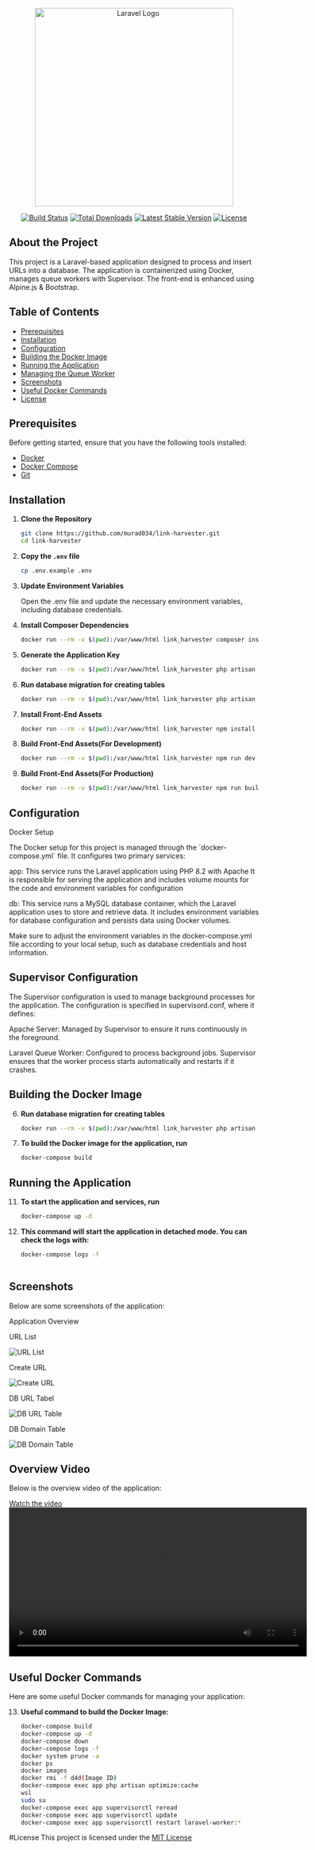 <p align="center"><a href="https://laravel.com" target="_blank"><img src="https://raw.githubusercontent.com/laravel/art/master/logo-lockup/5%20SVG/2%20CMYK/1%20Full%20Color/laravel-logolockup-cmyk-red.svg" width="400" alt="Laravel Logo"></a></p>

<p align="center">
<a href="https://github.com/laravel/framework/actions"><img src="https://github.com/laravel/framework/workflows/tests/badge.svg" alt="Build Status"></a>
<a href="https://packagist.org/packages/laravel/framework"><img src="https://img.shields.io/packagist/dt/laravel/framework" alt="Total Downloads"></a>
<a href="https://packagist.org/packages/laravel/framework"><img src="https://img.shields.io/packagist/v/laravel/framework" alt="Latest Stable Version"></a>
<a href="https://packagist.org/packages/laravel/framework"><img src="https://img.shields.io/packagist/l/laravel/framework" alt="License"></a>
</p>

## About the Project

This project is a Laravel-based application designed to process and insert URLs into a database. The application is containerized using Docker, manages queue workers with Supervisor. The front-end is enhanced using Alpine.js & Bootstrap.

## Table of Contents

- [Prerequisites](#prerequisites)
- [Installation](#installation)
- [Configuration](#configuration)
- [Building the Docker Image](#building-the-docker-image)
- [Running the Application](#running-the-application)
- [Managing the Queue Worker](#managing-the-queue-worker)
- [Screenshots](#screenshots)
- [Useful Docker Commands](#useful-docker-commands)
- [License](#license)

## Prerequisites

Before getting started, ensure that you have the following tools installed:

- [Docker](https://www.docker.com/)
- [Docker Compose](https://docs.docker.com/compose/install/)
- [Git](https://git-scm.com/)

## Installation

1. **Clone the Repository**

   ```bash
   git clone https://github.com/murad034/link-harvester.git
   cd link-harvester

2. **Copy the `.env` file**

   ```bash
   cp .env.example .env

3. **Update Environment Variables**

    Open the .env file and update the necessary environment variables, including database credentials.

4. **Install Composer Dependencies**

   ```bash
   docker run --rm -v $(pwd):/var/www/html link_harvester composer install

5. **Generate the Application Key**
    ```bash
    docker run --rm -v $(pwd):/var/www/html link_harvester php artisan key:generate

6. **Run database migration for creating tables**
    ```bash
    docker run --rm -v $(pwd):/var/www/html link_harvester php artisan migrate

7. **Install Front-End Assets**
    ```bash
    docker run --rm -v $(pwd):/var/www/html link_harvester npm install
   
8. **Build Front-End Assets(For Development)**
    ```bash
    docker run --rm -v $(pwd):/var/www/html link_harvester npm run dev

9. **Build Front-End Assets(For Production)**
     ```bash
     docker run --rm -v $(pwd):/var/www/html link_harvester npm run build


## Configuration

<p>Docker Setup</p>
The Docker setup for this project is managed through the `docker-compose.yml` file. It configures two primary services:

app: This service runs the Laravel application using PHP 8.2 with Apache It is responsible for serving the application and includes volume mounts for the code and environment variables for configuration

db: This service runs a MySQL database container, which the Laravel application uses to store and retrieve data. It includes environment variables for database configuration and persists data using Docker volumes.

Make sure to adjust the environment variables in the docker-compose.yml file according to your local setup, such as database credentials and host information.

## Supervisor Configuration

The Supervisor configuration is used to manage background processes for the application. The configuration is specified in supervisord.conf, where it defines:

Apache Server: Managed by Supervisor to ensure it runs continuously in the foreground.

Laravel Queue Worker: Configured to process background jobs. Supervisor ensures that the worker process starts automatically and restarts if it crashes.

## Building the Docker Image

6. **Run database migration for creating tables**
    ```bash
    docker run --rm -v $(pwd):/var/www/html link_harvester php artisan migrate

10. **To build the Docker image for the application, run**
    ```bash
    docker-compose build

## Running the Application
11. **To start the application and services, run**
    ```bash
    docker-compose up -d

12. **This command will start the application in detached mode. You can check the logs with:**
    ```bash
    docker-compose logs -f
  

## Screenshots
 <p>Below are some screenshots of the application:</p>
 
 <p>Application Overview</p>
 
 <p>URL List</p>
 
 ![URL List](image/URLs-List.png)
 
 <p>Create URL</p>
 
 ![Create URL](image/create-URLs.png)
 
 <p>DB URL Tabel</p>
  
 ![DB URL Table](image/url-table.png)
 
 <p>DB Domain Table</p>

 ![DB Domain Table](image/domain-table.png)
 

## Overview Video

<p>Below is the overview video of the application:</p>
<a href="https://www.awesomescreenshot.com/video/30913586?key=54690a0c2b58df40480cf84e74f96261">Watch the video</a>

<video width="600" controls>
   <source src="images/overview.webm" type="video/webm">
   Your browser does not support the video tag.
</video>
 



## Useful Docker Commands
<p>Here are some useful Docker commands for managing your application:</p>

13. **Useful command to build the Docker Image:**

    ```bash
    docker-compose build
    docker-compose up -d
    docker-compose down
    docker-compose logs -f
    docker system prune -a
    docker ps
    docker images
    docker rmi -f d4d(Image ID)
    docker-compose exec app php artisan optimize:cache
    wsl
    sudo su
    docker-compose exec app supervisorctl reread
    docker-compose exec app supervisorctl update
    docker-compose exec app supervisorctl restart laravel-worker:*

#License
This project is licensed under the [MIT License](https://opensource.org/license/MIT)
